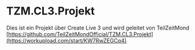 # TZM.CL3.Projekt
Dies ist ein Projekt über Create Live 3 und wird geleitet von TeilZeitMond
[https://github.com/TeilZeitMondOfficial/TZM.CL3.Projekt](https://workupload.com/start/KW7RwZEGCq4)
